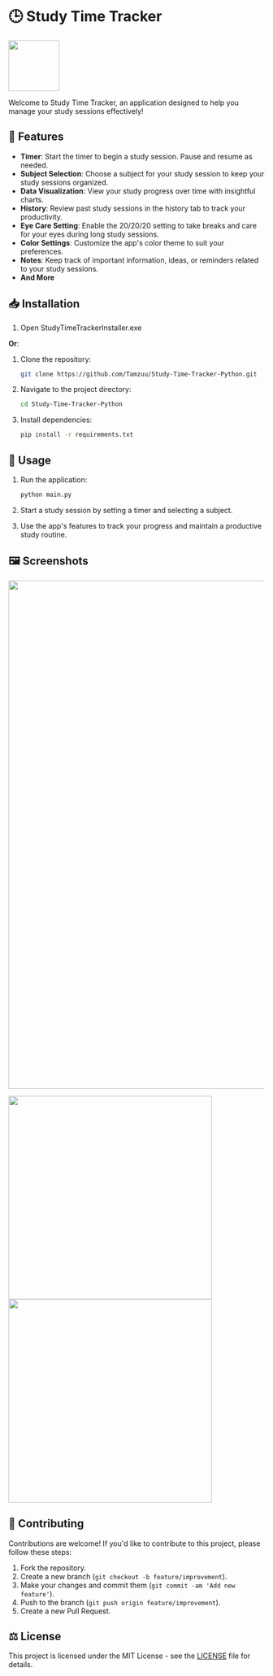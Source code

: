 # 🕒 Study Time Tracker 
<img src="https://github.com/Tamzuu/Study-Time-Tracker-Python/assets/10380019/f25ded72-6f79-44b7-8517-bba7c3c7b036" width="100">

Welcome to Study Time Tracker, an application designed to help you manage your study sessions effectively!

## 🚀 Features

- **Timer**: Start the timer to begin a study session. Pause and resume as needed.
- **Subject Selection**: Choose a subject for your study session to keep your study sessions organized.
- **Data Visualization**: View your study progress over time with insightful charts.
- **History**: Review past study sessions in the history tab to track your productivity.
- **Eye Care Setting**: Enable the 20/20/20 setting to take breaks and care for your eyes during long study sessions.
- **Color Settings**: Customize the app's color theme to suit your preferences.
- **Notes**: Keep track of important information, ideas, or reminders related to your study sessions.
- **And More**

## 📥 Installation

1. Open StudyTimeTrackerInstaller.exe

**Or**:
1. Clone the repository:
    ```bash
    git clone https://github.com/Tamzuu/Study-Time-Tracker-Python.git
    ```

2. Navigate to the project directory:
    ```bash
    cd Study-Time-Tracker-Python
    ```

3. Install dependencies:
    ```bash
    pip install -r requirements.txt
    ```

## 📝 Usage

1. Run the application:
    ```bash
    python main.py
    ```

2. Start a study session by setting a timer and selecting a subject.
3. Use the app's features to track your progress and maintain a productive study routine.

## 🖼️ Screenshots

<img src="https://github.com/Tamzuu/Study-Time-Tracker-Python/assets/10380019/232ad055-4a95-4c72-a8d5-7fe6540e9676" width="1000">
<p float="left">
    <img src="https://github.com/Tamzuu/Study-Time-Tracker-Python/assets/10380019/e175cc29-ce19-4537-814c-e89d125d211a" width="400">
    <img src="https://github.com/Tamzuu/Study-Time-Tracker-Python/assets/10380019/97e57c8a-0779-40b8-9462-45a2955e8fce" width="400">
</p>

## 👥 Contributing

Contributions are welcome! If you'd like to contribute to this project, please follow these steps:

1. Fork the repository.
2. Create a new branch (`git checkout -b feature/improvement`).
3. Make your changes and commit them (`git commit -am 'Add new feature'`).
4. Push to the branch (`git push origin feature/improvement`).
5. Create a new Pull Request.

## ⚖️ License

This project is licensed under the MIT License - see the [LICENSE](LICENSE) file for details.
